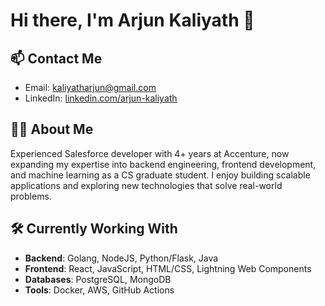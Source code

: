 # Hi there, I'm Arjun Kaliyath 👋

## 📫 Contact Me
- Email: [kaliyatharjun@gmail.com](mailto:kaliyatharjun@gmail.com)
- LinkedIn: [linkedin.com/arjun-kaliyath](https://linkedin.com/arjun-kaliyath)

## 👨‍💻 About Me
Experienced Salesforce developer with 4+ years at Accenture, now expanding my expertise into backend engineering, frontend development, and machine learning as a CS graduate student. I enjoy building scalable applications and exploring new technologies that solve real-world problems.

## 🛠️ Currently Working With
- **Backend**: Golang, NodeJS, Python/Flask, Java
- **Frontend**: React, JavaScript, HTML/CSS, Lightning Web Components
- **Databases**: PostgreSQL, MongoDB
- **Tools**: Docker, AWS, GitHub Actions
